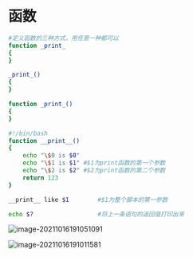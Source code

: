 # 函数



```bash
#定义函数的三种方式，用任意一种都可以
function _print_ 
{
}

_print_() 
{
}

function _print_() 
{
}
```



```bash
#!/bin/bash
function __print__()
{
    echo "\$0 is $0"
    echo "\$1 is $1" #$1为print函数的第一个参数
    echo "\$2 is $2" #$2为print函数的第二个参数
    return 123
}

__print__ like $1        #$1为整个脚本的第一参数

echo $?					 #将上一条语句的返回值打印出来
```



![image-20211016191051091](C:\Users\lk\AppData\Roaming\Typora\typora-user-images\image-20211016191051091.png)



![image-20211016191011581](C:\Users\lk\AppData\Roaming\Typora\typora-user-images\image-20211016191011581.png)

